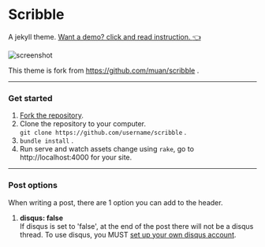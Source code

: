 Scribble
========

A jekyll theme. [Want a demo? click and read instruction. :point_left:](http://chloerei.com/scribble/2013/05/06/placeholder-post/)
<br />

![screenshot](http://scribble.muan.co/images/screenshot.png)

This theme is fork from https://github.com/muan/scribble .

---

### Get started

1. [Fork the repository](https://github.com/chloerei/scribble/fork).
2. Clone the repository to your computer.<br /> `git clone https://github.com/username/scribble` .
3. `bundle install` .
4. Run serve and watch assets change using `rake`, go to http://localhost:4000 for your site.

---

### Post options

When writing a post, there are 1 option you can add to the header.

1. **disqus: false**<br />
  If disqus is set to 'false', at the end of the post there will not be a disqus thread. To use disqus, you MUST [set up your own disqus account](http://disqus.com/).
